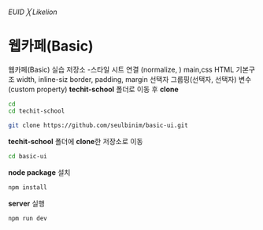 ###### EUID ╳ Likelion

# 웹카페(Basic)

웹카페(Basic) 실습 저장소
-스타일 시트 연결 (normalize, )
main,css
HTML 기본구조
width, inline-siz
border, padding, margin
선택자 그룹핑(선택자, 선택자)
변수(custom property)
**techit-school** 폴더로 이동 후 **clone** 

```sh
cd
cd techit-school
```

```sh
git clone https://github.com/seulbinim/basic-ui.git
```

**techit-school** 폴더에 **clone**한 저장소로 이동   

```sh
cd basic-ui
```

**node package** 설치   

```sh
npm install
```

**server** 실행   

```sh
npm run dev
```